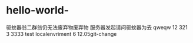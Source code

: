 # hello-world-
驱蚊器翁二群翁仍无法废弃物废弃物 服务器发起请问驱蚊器为去 
qweqw 
12
321
3
3333
test
localenvriment
6
12.05git-change
